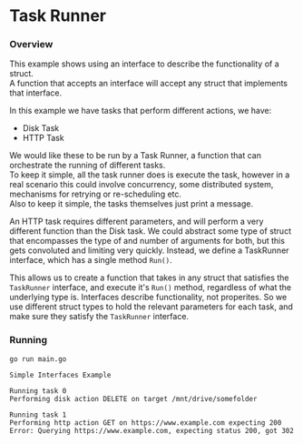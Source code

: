 # Task Runner
  
### Overview
This example shows using an interface to describe the functionality of a struct.  
A function that accepts an interface will accept any struct that implements that interface.  

In this example we have tasks that perform different actions, we have:
 * Disk Task
 * HTTP Task

We would like these to be run by a Task Runner, a function that can orchestrate the running of different tasks.  
To keep it simple, all the task runner does is execute the task, however in a real scenario this could involve concurrency, some distributed system, mechanisms for retrying or re-scheduling etc.  
Also to keep it simple, the tasks themselves just print a message.

An HTTP task requires different parameters, and will perform a very different function than the Disk task. We could abstract some type of struct that encompasses the type of and number of arguments for both, but this gets convoluted and limiting very quickly. Instead, we define a TaskRunner interface, which has a single method `Run()`.

This allows us to create a function that takes in any struct that satisfies the `TaskRunner` interface, and execute it's `Run()` method, regardless of what the underlying type is. Interfaces describe functionality, not properites. So we use different struct types to hold the relevant parameters for each task, and make sure they satisfy the `TaskRunner` interface.

### Running

```shell
go run main.go

Simple Interfaces Example

Running task 0
Performing disk action DELETE on target /mnt/drive/somefolder

Running task 1
Performing http action GET on https://www.example.com expecting 200
Error: Querying https://www.example.com, expecting status 200, got 302
```
